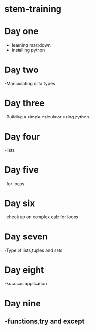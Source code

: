 # stem-training

# Day one
- learning markdown
-  installing python
  
# Day two
-Manipulating data types

# Day three
-Building a simple calculator using python.

# Day four
-lists

# Day five
-for loops

# Day six
-check up on complex calc for loops

# Day seven
-Type of lists,tuples and sets

# Day eight
-kucccps application

# Day nine
-functions,try and except
-


